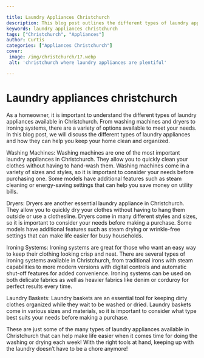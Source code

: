 ```yaml
---

title: Laundry Appliances Christchurch
description: This blog post outlines the different types of laundry appliances available in Christchurch, helping homeowners to choose the right appliance for their needs and keep their home clean and organised. Read on to learn more about the different options available.
keywords: laundry appliances christchurch
tags: ["Christchurch", "Appliances"]
author: Curtis
categories: ["Appliances Christchurch"]
cover: 
 image: /img/christchurch/17.webp
 alt: 'christchurch where laundry appliances are plentiful'

---
```


# Laundry appliances christchurch

As a homeowner, it is important to understand the different types of laundry appliances available in Christchurch. From washing machines and dryers to ironing systems, there are a variety of options available to meet your needs. In this blog post, we will discuss the different types of laundry appliances and how they can help you keep your home clean and organized.

Washing Machines: Washing machines are one of the most important laundry appliances in Christchurch. They allow you to quickly clean your clothes without having to hand-wash them. Washing machines come in a variety of sizes and styles, so it is important to consider your needs before purchasing one. Some models have additional features such as steam cleaning or energy-saving settings that can help you save money on utility bills.

Dryers: Dryers are another essential laundry appliance in Christchurch. They allow you to quickly dry your clothes without having to hang them outside or use a clothesline. Dryers come in many different styles and sizes, so it is important to consider your needs before making a purchase. Some models have additional features such as steam drying or wrinkle-free settings that can make life easier for busy households.

Ironing Systems: Ironing systems are great for those who want an easy way to keep their clothing looking crisp and neat. There are several types of ironing systems available in Christchurch, from traditional irons with steam capabilities to more modern versions with digital controls and automatic shut-off features for added convenience. Ironing systems can be used on both delicate fabrics as well as heavier fabrics like denim or corduroy for perfect results every time. 

Laundry Baskets: Laundry baskets are an essential tool for keeping dirty clothes organized while they wait to be washed or dried. Laundry baskets come in various sizes and materials, so it is important to consider what type best suits your needs before making a purchase. 

These are just some of the many types of laundry appliances available in Christchurch that can help make life easier when it comes time for doing the washing or drying each week! With the right tools at hand, keeping up with the laundry doesn’t have to be a chore anymore!